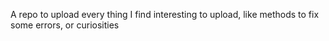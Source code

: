 A repo to upload every thing I find interesting to upload, like methods to fix some errors, or curiosities
